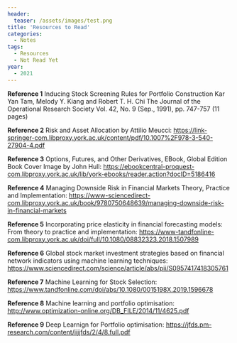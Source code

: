 ```yaml
---
header:
  teaser: /assets/images/test.png
title: 'Resources to Read'
categories:
  - Notes
tags:
  - Resources
  - Not Read Yet
year:
  - 2021
---
```


**Reference 1** 
Inducing Stock Screening Rules for Portfolio Construction
Kar Yan Tam, Melody Y. Kiang and Robert T. H. Chi 
The Journal of the Operational Research Society
Vol. 42, No. 9 (Sep., 1991), pp. 747-757 (11 pages)

**Reference 2** 
Risk and Asset Allocation by Attilio Meucci: https://link-springer-com.libproxy.york.ac.uk/content/pdf/10.1007%2F978-3-540-27904-4.pdf

**Reference 3**
Options, Futures, and Other Derivatives, EBook, Global Edition
Book Cover Image by John Hull:
https://ebookcentral-proquest-com.libproxy.york.ac.uk/lib/york-ebooks/reader.action?docID=5186416

**Reference 4**
Managing Downside Risk in Financial Markets
Theory, Practice and Implementation:
https://www-sciencedirect-com.libproxy.york.ac.uk/book/9780750648639/managing-downside-risk-in-financial-markets

**Reference 5**
Incorporating price elasticity in financial forecasting models: From theory to practice and implementation:
https://www-tandfonline-com.libproxy.york.ac.uk/doi/full/10.1080/08832323.2018.1507989

**Reference 6**
Global stock market investment strategies based on financial network indicators using machine learning techniques:
https://www.sciencedirect.com/science/article/abs/pii/S0957417418305761

**Reference 7**
Machine Learning for Stock Selection:
https://www.tandfonline.com/doi/abs/10.1080/0015198X.2019.1596678

**Reference 8**
Machine learning and portfolio optimisation:
http://www.optimization-online.org/DB_FILE/2014/11/4625.pdf

**Reference 9**
Deep Learnign for Portfolio optimisation:
https://jfds.pm-research.com/content/iijjfds/2/4/8.full.pdf